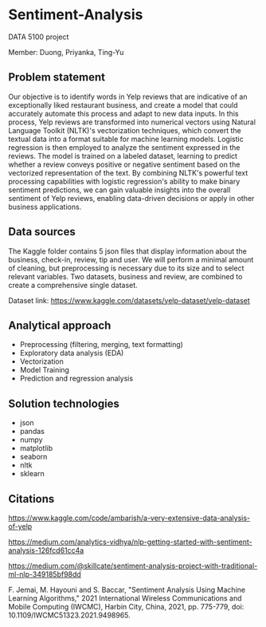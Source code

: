 # Sentiment-Analysis
DATA 5100 project

Member: Duong, Priyanka, Ting-Yu 


## Problem statement 

Our objective is to identify words in Yelp reviews that are indicative of an exceptionally liked restaurant business, and create a model that could accurately automate this process and adapt to new data inputs. In this process, Yelp reviews are transformed into numerical vectors using Natural Language Toolkit (NLTK)'s vectorization techniques, which convert the textual data into a format suitable for machine learning models. Logistic regression is then employed to analyze the sentiment expressed in the reviews. The model is trained on a labeled dataset, learning to predict whether a review conveys positive or negative sentiment based on the vectorized representation of the text. By combining NLTK's powerful text processing capabilities with logistic regression's ability to make binary sentiment predictions, we can gain valuable insights into the overall sentiment of Yelp reviews, enabling data-driven decisions or apply in other business applications. 

## Data sources 

The Kaggle folder contains 5 json files that display information about the business, check-in, review, tip and user. We will perform a minimal amount of cleaning, but preprocessing is necessary due to its size and to select relevant variables. Two datasets, business and review, are combined to create a comprehensive single dataset. 

Dataset link: https://www.kaggle.com/datasets/yelp-dataset/yelp-dataset 

## Analytical approach 

* Preprocessing (filtering, merging, text formatting) 
* Exploratory data analysis (EDA)
* Vectorization
* Model Training 
* Prediction and regression analysis
  
## Solution technologies 

* json
* pandas
* numpy
* matplotlib
* seaborn
* nltk
* sklearn
   

## Citations

https://www.kaggle.com/code/ambarish/a-very-extensive-data-analysis-of-yelp  

https://medium.com/analytics-vidhya/nlp-getting-started-with-sentiment-analysis-126fcd61cc4a 

https://medium.com/@skillcate/sentiment-analysis-project-with-traditional-ml-nlp-349185bf98dd 

F. Jemai, M. Hayouni and S. Baccar, "Sentiment Analysis Using Machine Learning Algorithms," 2021 International Wireless Communications and Mobile Computing (IWCMC), Harbin City, China, 2021, pp. 775-779, doi: 10.1109/IWCMC51323.2021.9498965.
